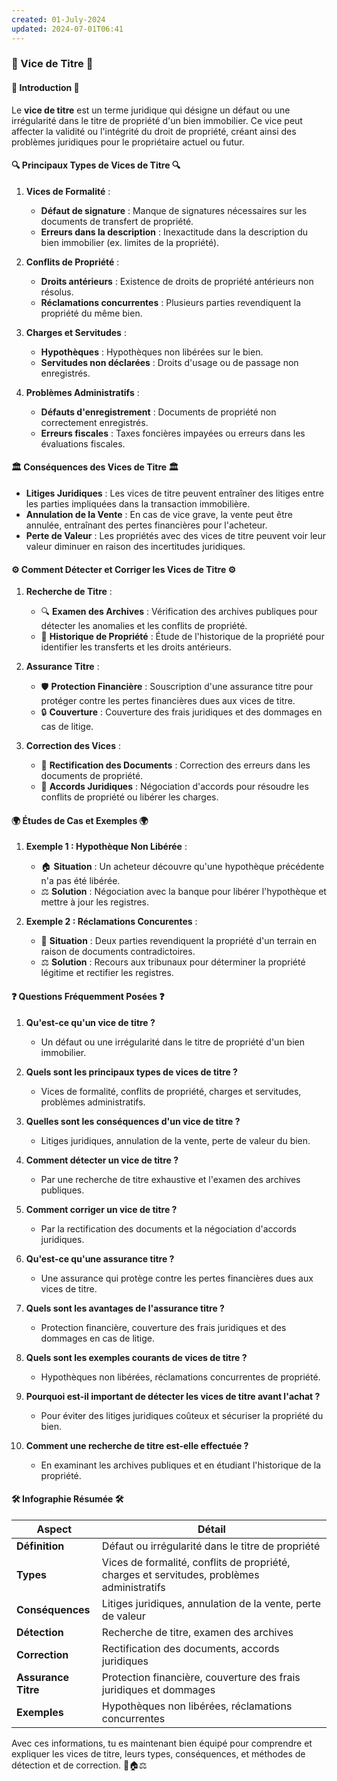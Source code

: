 ```yaml
---
created: 01-July-2024
updated: 2024-07-01T06:41
---
```

### 📜 Vice de Titre 📜

#### 🌟 Introduction 🌟
Le **vice de titre** est un terme juridique qui désigne un défaut ou une irrégularité dans le titre de propriété d'un bien immobilier. Ce vice peut affecter la validité ou l'intégrité du droit de propriété, créant ainsi des problèmes juridiques pour le propriétaire actuel ou futur.

#### 🔍 Principaux Types de Vices de Titre 🔍

1. **Vices de Formalité** :
   - **Défaut de signature** : Manque de signatures nécessaires sur les documents de transfert de propriété.
   - **Erreurs dans la description** : Inexactitude dans la description du bien immobilier (ex. limites de la propriété).

2. **Conflits de Propriété** :
   - **Droits antérieurs** : Existence de droits de propriété antérieurs non résolus.
   - **Réclamations concurrentes** : Plusieurs parties revendiquent la propriété du même bien.

3. **Charges et Servitudes** :
   - **Hypothèques** : Hypothèques non libérées sur le bien.
   - **Servitudes non déclarées** : Droits d'usage ou de passage non enregistrés.

4. **Problèmes Administratifs** :
   - **Défauts d'enregistrement** : Documents de propriété non correctement enregistrés.
   - **Erreurs fiscales** : Taxes foncières impayées ou erreurs dans les évaluations fiscales.

#### 🏛️ Conséquences des Vices de Titre 🏛️
- **Litiges Juridiques** : Les vices de titre peuvent entraîner des litiges entre les parties impliquées dans la transaction immobilière.
- **Annulation de la Vente** : En cas de vice grave, la vente peut être annulée, entraînant des pertes financières pour l'acheteur.
- **Perte de Valeur** : Les propriétés avec des vices de titre peuvent voir leur valeur diminuer en raison des incertitudes juridiques.

#### ⚙️ Comment Détecter et Corriger les Vices de Titre ⚙️

1. **Recherche de Titre** :
   - 🔍 **Examen des Archives** : Vérification des archives publiques pour détecter les anomalies et les conflits de propriété.
   - 📜 **Historique de Propriété** : Étude de l'historique de la propriété pour identifier les transferts et les droits antérieurs.

2. **Assurance Titre** :
   - 🛡️ **Protection Financière** : Souscription d'une assurance titre pour protéger contre les pertes financières dues aux vices de titre.
   - 🔒 **Couverture** : Couverture des frais juridiques et des dommages en cas de litige.

3. **Correction des Vices** :
   - 📝 **Rectification des Documents** : Correction des erreurs dans les documents de propriété.
   - 💼 **Accords Juridiques** : Négociation d'accords pour résoudre les conflits de propriété ou libérer les charges.

#### 🌍 Études de Cas et Exemples 🌍

1. **Exemple 1 : Hypothèque Non Libérée** :
   - 🏠 **Situation** : Un acheteur découvre qu'une hypothèque précédente n'a pas été libérée.
   - ⚖️ **Solution** : Négociation avec la banque pour libérer l'hypothèque et mettre à jour les registres.

2. **Exemple 2 : Réclamations Concurentes** :
   - 🏡 **Situation** : Deux parties revendiquent la propriété d'un terrain en raison de documents contradictoires.
   - ⚖️ **Solution** : Recours aux tribunaux pour déterminer la propriété légitime et rectifier les registres.

#### ❓ Questions Fréquemment Posées ❓

1. **Qu'est-ce qu'un vice de titre ?**
   - Un défaut ou une irrégularité dans le titre de propriété d'un bien immobilier.

2. **Quels sont les principaux types de vices de titre ?**
   - Vices de formalité, conflits de propriété, charges et servitudes, problèmes administratifs.

3. **Quelles sont les conséquences d'un vice de titre ?**
   - Litiges juridiques, annulation de la vente, perte de valeur du bien.

4. **Comment détecter un vice de titre ?**
   - Par une recherche de titre exhaustive et l'examen des archives publiques.

5. **Comment corriger un vice de titre ?**
   - Par la rectification des documents et la négociation d'accords juridiques.

6. **Qu'est-ce qu'une assurance titre ?**
   - Une assurance qui protège contre les pertes financières dues aux vices de titre.

7. **Quels sont les avantages de l'assurance titre ?**
   - Protection financière, couverture des frais juridiques et des dommages en cas de litige.

8. **Quels sont les exemples courants de vices de titre ?**
   - Hypothèques non libérées, réclamations concurrentes de propriété.

9. **Pourquoi est-il important de détecter les vices de titre avant l'achat ?**
   - Pour éviter des litiges juridiques coûteux et sécuriser la propriété du bien.

10. **Comment une recherche de titre est-elle effectuée ?**
    - En examinant les archives publiques et en étudiant l'historique de la propriété.

#### 🛠️ Infographie Résumée 🛠️

| **Aspect**          | **Détail**                                                                                 |
| ------------------- | ------------------------------------------------------------------------------------------ |
| **Définition**      | Défaut ou irrégularité dans le titre de propriété                                          |
| **Types**           | Vices de formalité, conflits de propriété, charges et servitudes, problèmes administratifs |
| **Conséquences**    | Litiges juridiques, annulation de la vente, perte de valeur                                |
| **Détection**       | Recherche de titre, examen des archives                                                    |
| **Correction**      | Rectification des documents, accords juridiques                                            |
| **Assurance Titre** | Protection financière, couverture des frais juridiques et dommages                         |
| **Exemples**        | Hypothèques non libérées, réclamations concurrentes                                        |

Avec ces informations, tu es maintenant bien équipé pour comprendre et expliquer les vices de titre, leurs types, conséquences, et méthodes de détection et de correction. 📜🏠⚖️